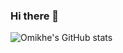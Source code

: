### Hi there 👋

![Omikhe's GitHub stats](https://github-readme-stats.vercel.app/api?username=omikhe&show_icons=true&theme=radical)